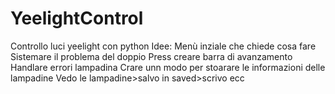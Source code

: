 # YeelightControl
Controllo luci yeelight con python
Idee:
Menù inziale che chiede cosa fare
Sistemare il problema del doppio Press
creare barra di avanzamento
Handlare errori lampadina
Crare unn modo per stoarare le informazioni delle lampadine
Vedo le lampadine>salvo in saved>scrivo
ecc